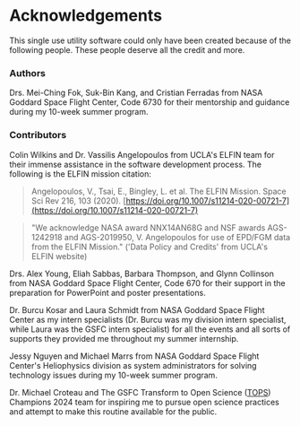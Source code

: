 # Acknowledgements
This single use utility software could only have been created because of the following people. These people deserve all the credit and more.

### Authors
Drs. Mei-Ching Fok, Suk-Bin Kang, and Cristian Ferradas
  from NASA Goddard Space Flight Center, Code 6730 for their mentorship and guidance during my 10-week summer program.


### Contributors
Colin Wilkins and Dr. Vassilis Angelopoulos
  from UCLA's ELFIN team for their immense assistance in the software development process. The following is the ELFIN mission citation: 
> Angelopoulos, V., Tsai, E., Bingley, L. et al. The ELFIN Mission. Space Sci Rev 216, 103 (2020). [https://doi.org/10.1007/s11214-020-00721-7](https://doi.org/10.1007/s11214-020-00721-7) 

> "We acknowledge NASA award NNX14AN68G and NSF awards AGS-1242918 and AGS-2019950, V. Angelopoulos for use of EPD/FGM data from the ELFIN Mission." ('Data Policy and Credits' from UCLA's ELFIN website)


Drs. Alex Young, Eliah Sabbas, Barbara Thompson, and Glynn Collinson
  from NASA Goddard Space Flight Center, Code 670 for their support in the preparation for PowerPoint and poster presentations.


Dr. Burcu Kosar and Laura Schmidt
  from NASA Goddard Space Flight Center as my intern specialists (Dr. Burcu was my division intern specialist, while Laura was the GSFC intern specialist) for all the events and all sorts of supports they provided me throughout my summer internship.


Jessy Nguyen and Michael Marrs
  from NASA Goddard Space Flight Center's Heliophysics division as system administrators for solving technology issues during my 10-week summer program.


Dr. Michael Croteau and The GSFC Transform to Open Science ([TOPS]([url](https://nasa.github.io/Transform-to-Open-Science/))) Champions 2024 team 
  for inspiring me to pursue open science practices and attempt to make this routine available for the public.

